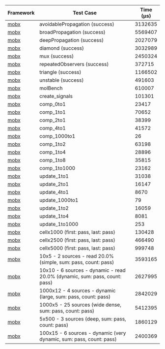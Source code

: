 | Framework | Test Case | Time (μs) |
| --- | --- | --- |
| [mobx](https://github.com/mobxjs/mobx.dart) | avoidablePropagation (success) | 3132635 |
| [mobx](https://github.com/mobxjs/mobx.dart) | broadPropagation (success) | 5569407 |
| [mobx](https://github.com/mobxjs/mobx.dart) | deepPropagation (success) | 2027079 |
| [mobx](https://github.com/mobxjs/mobx.dart) | diamond (success) | 3032989 |
| [mobx](https://github.com/mobxjs/mobx.dart) | mux (success) | 2450324 |
| [mobx](https://github.com/mobxjs/mobx.dart) | repeatedObservers (success) | 372715 |
| [mobx](https://github.com/mobxjs/mobx.dart) | triangle (success) | 1166502 |
| [mobx](https://github.com/mobxjs/mobx.dart) | unstable (success) | 491603 |
| [mobx](https://github.com/mobxjs/mobx.dart) | molBench | 610007 |
| [mobx](https://github.com/mobxjs/mobx.dart) | create_signals | 101301 |
| [mobx](https://github.com/mobxjs/mobx.dart) | comp_0to1 | 23417 |
| [mobx](https://github.com/mobxjs/mobx.dart) | comp_1to1 | 70652 |
| [mobx](https://github.com/mobxjs/mobx.dart) | comp_2to1 | 38399 |
| [mobx](https://github.com/mobxjs/mobx.dart) | comp_4to1 | 41572 |
| [mobx](https://github.com/mobxjs/mobx.dart) | comp_1000to1 | 26 |
| [mobx](https://github.com/mobxjs/mobx.dart) | comp_1to2 | 63198 |
| [mobx](https://github.com/mobxjs/mobx.dart) | comp_1to4 | 28896 |
| [mobx](https://github.com/mobxjs/mobx.dart) | comp_1to8 | 35815 |
| [mobx](https://github.com/mobxjs/mobx.dart) | comp_1to1000 | 23162 |
| [mobx](https://github.com/mobxjs/mobx.dart) | update_1to1 | 31038 |
| [mobx](https://github.com/mobxjs/mobx.dart) | update_2to1 | 16147 |
| [mobx](https://github.com/mobxjs/mobx.dart) | update_4to1 | 8670 |
| [mobx](https://github.com/mobxjs/mobx.dart) | update_1000to1 | 79 |
| [mobx](https://github.com/mobxjs/mobx.dart) | update_1to2 | 16059 |
| [mobx](https://github.com/mobxjs/mobx.dart) | update_1to4 | 8081 |
| [mobx](https://github.com/mobxjs/mobx.dart) | update_1to1000 | 253 |
| [mobx](https://github.com/mobxjs/mobx.dart) | cellx1000 (first: pass, last: pass) | 130428 |
| [mobx](https://github.com/mobxjs/mobx.dart) | cellx2500 (first: pass, last: pass) | 466490 |
| [mobx](https://github.com/mobxjs/mobx.dart) | cellx5000 (first: pass, last: pass) | 999748 |
| [mobx](https://github.com/mobxjs/mobx.dart) | 10x5 - 2 sources - read 20.0% (simple, sum: pass, count: pass) | 3593165 |
| [mobx](https://github.com/mobxjs/mobx.dart) | 10x10 - 6 sources - dynamic - read 20.0% (dynamic, sum: pass, count: pass) | 2627995 |
| [mobx](https://github.com/mobxjs/mobx.dart) | 1000x12 - 4 sources - dynamic (large, sum: pass, count: pass) | 2842029 |
| [mobx](https://github.com/mobxjs/mobx.dart) | 1000x5 - 25 sources (wide dense, sum: pass, count: pass) | 5412395 |
| [mobx](https://github.com/mobxjs/mobx.dart) | 5x500 - 3 sources (deep, sum: pass, count: pass) | 1860129 |
| [mobx](https://github.com/mobxjs/mobx.dart) | 100x15 - 6 sources - dynamic (very dynamic, sum: pass, count: pass) | 2400369 |
